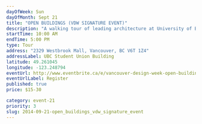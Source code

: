 ```yaml
---
dayOfWeek: Sun
dayOfMonth: Sept 21
title: "OPEN BUILDINGS (VDW SIGNATURE EVENT)"
description: "A walking tour of leading architecture at University of British Columbia. In partnership with the Society of Experiential Graphic Design (SEGD) and six prominent Vancouver architecture and design firms, this tour explores several notable arts, sciences, and sport facilities. A designer from each firm will be speaking about the design process, goals, and challenges of the site."
startTime: 10:00 AM
endTime: 5:00 PM
type: Tour
address: "2329 Westbrook Mall, Vancouver, BC V6T 1Z4"
addressLabel: UBC Student Union Building
latitude: 49.261045
longitude: -123.248794
eventUrl: http://www.eventbrite.ca/e/vancouver-design-week-open-buildings-tickets-12980126909
eventUrlLabel: Register
published: true
price: $15-30

category: event-21
priority: 3
slug: 2014-09-21-open_buildings_vdw_signature_event
---
```

